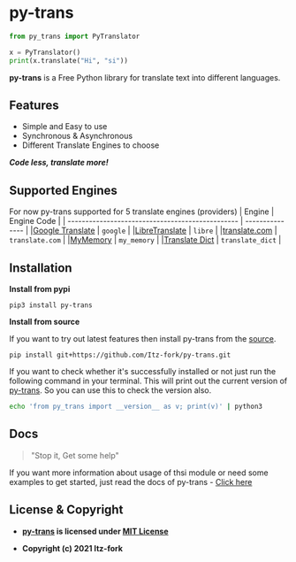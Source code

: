 # py-trans
```python
from py_trans import PyTranslator

x = PyTranslator()
print(x.translate("Hi", "si"))
```

**py-trans**  is a Free Python library for translate text into different languages.

## Features
- Simple and Easy to use
- Synchronous & Asynchronous
- Different Translate Engines to choose

***Code less, translate more!***

## Supported Engines
For now py-trans supported for 5 translate engines (providers)
|                      Engine                      |   Engine Code   |
| ------------------------------------------------ | --------------- |
|[Google Translate](https://translate.google.com/) | `google`        |
|[LibreTranslate](https://libretranslate.com/)     | `libre`         |
|[translate.com](https://www.translate.com/)       | `translate.com` |
|[MyMemory](https://mymemory.translated.net/)      | `my_memory`     |
|[Translate Dict](https://www.translatedict.com/)  | `translate_dict`     |

## Installation
**Install from pypi**

```
pip3 install py-trans
```
**Install from source**

If you want to try out latest features then install py-trans from the [source](https://github.com/Itz-fork/py-trans).
```
pip install git+https://github.com/Itz-fork/py-trans.git
```
If you want to check whether it's successfully installed or not just run the following command in your terminal. This will print out the current version of [py-trans](https://github.com/Itz-fork/py-trans). So you can use this to check the version also.
```bash
echo 'from py_trans import __version__ as v; print(v)' | python3
```

## Docs
> "Stop it, Get some help"
>
If you want more information about usage of thsi module or need some examples to get started, just read the docs of py-trans - [Click here](https://itz-fork.github.io/py-trans/)

## License & Copyright
- **[py-trans](https://github.com/Itz-fork/py-trans) is licensed under [MIT License](https://github.com/Itz-fork/py-trans/blob/main/LICENSE)**

- **Copyright (c) 2021 Itz-fork**
